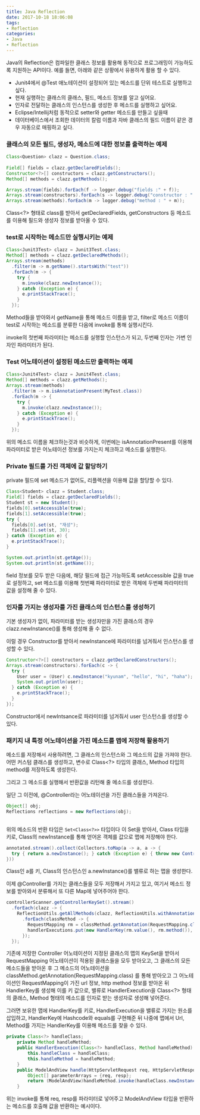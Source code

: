 ```yaml
---
title: Java Reflection
date: 2017-10-18 18:06:08
tags: 
- Reflection
categories:
- Java
- Reflection
---
```




Java의 Reflection은 컴파일한 클래스 정보를 활용해 동적으로 프로그래밍이 가능하도록 지원하는 API이다. 예를 들면, 아래와 같은 상황에서 유용하게 활용 할 수 있다.



- Junit4에서 @Test 애노테이션이 설정되어 있는 메소드를 단위 테스트로 실행하고 싶다.
- 현재 실행하는 클래스의 클래스, 필드, 메소드 정보를 알고 싶어요.
- 인자로 전달하는 클래스의 인스턴스를 생성한 후 메소드를 실행하고 싶어요.
- Eclipse/Intellij처럼 동적으로 setter와 getter 메소드를 만들고 싶을때
- 데이터베이스에서 조회한 데이터의 칼럼 이름과 자바 클래스의 필드 이름이 같은 경우 자동으로 매핑하고 싶다.





### 클래스의 모든 필드, 생성자, 메소드에 대한 정보를 출력하는 예제

```java
Class<Question> clazz = Question.class;
		
Field[] fields = clazz.getDeclaredFields();
Constructor<?>[] constructors = clazz.getConstructors();
Method[] methods = clazz.getMethods();

Arrays.stream(fields).forEach(f -> logger.debug("fields :" + f));
Arrays.stream(constructors).forEach(s -> logger.debug("constructor : " + s));
Arrays.stream(methods).forEach(m -> logger.debug("method : " + m));
```

Class<?> 형태로 class를 받아서 getDeclaredFields, getConstructors 등 메소드를 이용해 필드와 생성자 정보를 받아올 수 있다.



### test로 시작하는 메소드만 실행시키는 예제

```java
Class<Junit3Test> clazz = Junit3Test.class;
Method[] methods = clazz.getDeclaredMethods();
Arrays.stream(methods)
  .filter(m -> m.getName().startsWith("test"))
  .forEach(m -> {
    try {
      m.invoke(clazz.newInstance());
    } catch (Exception e) {
      e.printStackTrace();
    }
  });
```

Method들을 받아와서 getName을 통해 메소드 이름을 받고, filter로 메소드 이름이 test로 시작하는 메소드를 분류한 다음에 invoke를 통해 실행시킨다.

invoke의 첫번째 파라미터는 메소드를 실행할 인스턴스가 되고, 두번째 인자는 가변 인자인 파라미터가 된다.



### Test 어노테이션이 설정된 메소드만 출력하는 예제

```java
Class<Junit4Test> clazz = Junit4Test.class;
Method[] methods = clazz.getMethods();
Arrays.stream(methods)
  .filter(m -> m.isAnnotationPresent(MyTest.class))
  .forEach(m -> {
    try {
      m.invoke(clazz.newInstance());
    } catch (Exception e) {
      e.printStackTrace();
    }
  });
```

위의 메소드 이름을 체크하는것과 비슷하게, 이번에는 isAnnotationPresent를 이용해 파라미터로 받은 어노테이션 정보를 가지는지 체크하고 메소드를 실행한다.

### Private 필드를 가진 객체에 값 할당하기

private 필드에 set 메소드가 없어도, 리플렉션을 이용해 값을 할당할 수 있다.

```java
Class<Student> clazz = Student.class;
Field[] fields = clazz.getDeclaredFields();
Student st = new Student();
fields[0].setAccessible(true);
fields[1].setAccessible(true);
try {
  fields[0].set(st, "재성");
  fields[1].set(st, 30);
} catch (Exception e) {
  e.printStackTrace();
}

System.out.println(st.getAge());
System.out.println(st.getName());
```

field 정보를 모두 받은 다음에, 해당 필드에 접근 가능하도록 setAccessible 값을 true로 설정하고, set 메소드를 이용해 첫번째 파라미터로 받은 객체에 두번째 파라미터의 값을 설정해 줄 수 있다.



###  인자를 가지는 생성자를 가진 클래스의 인스턴스를 생성하기

기본 생성자가 없이, 파라미터를 받는 생성자만을 가진 클래스의 경우 clazz.newInstance()를 통해 생성해 줄 수 없다.

이럴 경우 Constructor를 받아서 newInstance에 파라미터를 넘겨줘서 인스턴스를 생성할 수 있다.

```java
Constructor<?>[] constructors = clazz.getDeclaredConstructors();
Arrays.stream(constructors).forEach(c -> {
  try {
    User user = (User) c.newInstance("kyunam", "hello", "hi", "haha");
    System.out.println(user);
  } catch (Exception e) {
    e.printStackTrace();
  }
});
```

Constructor에서 newIntsance로 파라미터를 넘겨줘서 user 인스턴스를 생성할 수 있다.



### 패키지 내 특정 어노테이션을 가진 메소드를 맵에 저장해 활용하기

메소드를 저장해서 사용하려면, 그 클래스의 인스턴스와 그 메소드의 값을 가져야 한다. 어떤 커스텀 클래스를 생성하고, 변수로 Class<?> 타입의 클래스, Method 타입의 method를 저장하도록 생성한다.

그리고 그 메소드를 실행해서 반환값을 리턴해 줄 메소드를 생성한다.

일단 그 이전에, @Controller라는 어노테이션을 가진 클래스들을 가져온다.

```java
Object[] obj;
Reflections reflections = new Reflections(obj);
  
```

위의 메소드의 반환 타입은 ```Set<Class<?>>``` 타입이다 이 Set을 받아서, Class<?> 타입을 키로, Class<?>의 newInstance를 통해 얻어온 객체를 값으로 맵에 저장해야 한다.

```java
annotated.stream().collect(Collectors.toMap(a -> a, a -> {
  try { return a.newInstance(); } catch (Exception e) { throw new ControllerInstantiationException(); }
}))
```

Class<?>인 a를 키, Class<?>의 인스턴스인 a.newInstance()를 밸류로 하는 맵을 생성한다.

이제 @Controller를 가지는 클래스들을 모두 저장해서 가지고 있고, 여기서 메소드 정보를 받아와서 분류해서 또 다른 Map에 넣어주어야 한다.

```java
controllerScanner.getControllerKeySet().stream()
  .forEach(clazz -> {
    ReflectionUtils.getAllMethods(clazz, ReflectionUtils.withAnnotation(RequestMapping.class))
      .forEach(classMethod -> {
        RequestMapping rm = classMethod.getAnnotation(RequestMapping.class);
        handlerExecutions.put(new HandlerKey(rm.value(), rm.method()), new HandlerExecution(clazz, classMethod));
      });
  });
```

기존에 저장한 Controller 어노테이션이 지정된 클래스의 맵의 KeySet을 받아서 RequestMapping 어노테이션이 적용된 클래스들을 모두 받아오고, 그 클래스의 모든 메소드들을 받아온 후 그 메소드의 어노테이션을 classMethod.getAnnotation(RequestMapping.class) 를 통해 받아오고 그 어노테이션인 RequestMapping이 가진 url 정보, http method 정보를 받아온 뒤 HandlerKey를 생성해 이를 키 값으로, 밸류로 HandlerExecution을 Class<?> 형태의 클래스, Method 형태의 메소드를 인자로 받는 생성자로 생성해 넣어준다.

그러면 보유한 맵에 HandlerKey를 키로, HandlerExecution을 밸류로 가지는 원소를 삽입하고, HandlerKey에 Hashcode와 equals를 구현해준 뒤 나중에 맵에서 Url, Method를 가지는 HandlerKey를 이용해 메소드를 찾을 수 있다.

```java
private Class<?> handleClass;
	private Method handleMethod;
	public HandlerExecution(Class<?> handleClass, Method handleMethod) {
		this.handleClass = handleClass;
		this.handleMethod = handleMethod;
	}
	public ModelAndView handle(HttpServletRequest req, HttpServletResponse resp) throws Exception {
		Object[] parameterArrays = {req, resp};
		return (ModelAndView)handleMethod.invoke(handleClass.newInstance(), parameterArrays);
	}

```

위는 invoke를 통해 req, resp를 파라미터로 넣어주고 ModelAndView 타입을 반환하는 메소드를 호출해 값을 반환하는 예시이다.





